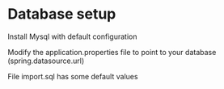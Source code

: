 # Database setup
Install Mysql with default configuration

Modify the application.properties file to point to your database (spring.datasource.url)

File import.sql has some default values




